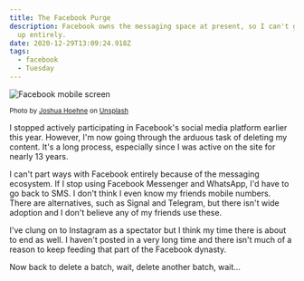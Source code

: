 ```yaml
---
title: The Facebook Purge
description: Facebook owns the messaging space at present, so I can't give up it
  up entirely.
date: 2020-12-29T13:09:24.918Z
tags:
  - facebook
  - Tuesday
---
```

![Facebook mobile screen](/img/uploads/joshua-hoehne-uo2zxh4xoly-unsplash.jpg "Facebook")

<small>Photo by [Joshua Hoehne](https://unsplash.com/@mrthetrain?utm_source=unsplash&utm_medium=referral&utm_content=creditCopyText) on [Unsplash](https://unsplash.com/s/photos/facebook?utm_source=unsplash&utm_medium=referral&utm_content=creditCopyText)</small>

I stopped actively participating in Facebook's social media platform earlier this year. However, I'm now going through the arduous task of deleting my content. It's a long process, especially since I was active on the site for nearly 13 years.

I can't part ways with Facebook entirely because of the messaging ecosystem. If I stop using Facebook Messenger and WhatsApp, I'd have to go back to SMS. I don't think I even know my friends mobile numbers. There are alternatives, such as Signal and Telegram, but there isn't wide adoption and I don't believe any of my friends use these.

I've clung on to Instagram as a spectator but I think my time there is about to end as well. I haven't posted in a very long time and there isn't much of a reason to keep feeding that part of the Facebook dynasty.

Now back to delete a batch, wait, delete another batch, wait...
